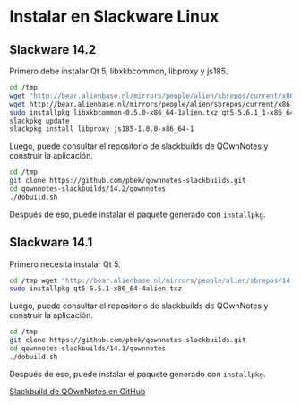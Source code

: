 # Instalar en Slackware Linux

## Slackware 14.2

Primero debe instalar Qt 5, libxkbcommon, libproxy y js185.

```bash
cd /tmp
wget "http://bear.alienbase.nl/mirrors/people/alien/sbrepos/current/x86_64/qt5/qt5-5.6.1_1-x86_64-1alien.txz"
wget http://bear.alienbase.nl/mirrors/people/alien/sbrepos/current/x86_64/libxkbcommon/libxkbcommon-0.5.0-x86_64-1alien.txz
sudo installpkg libxkbcommon-0.5.0-x86_64-1alien.txz qt5-5.6.1_1-x86_64-1alien.txz
slackpkg update
slackpkg install libproxy js185-1.0.0-x86_64-1
```

Luego, puede consultar el repositorio de slackbuilds de QOwnNotes y construir la aplicación.

```bash
cd /tmp
git clone https://github.com/pbek/qownnotes-slackbuilds.git
cd qownnotes-slackbuilds/14.2/qownnotes
./dobuild.sh
```

Después de eso, puede instalar el paquete generado con `installpkg`.

## Slackware 14.1

Primero necesita instalar Qt 5.

```bash
cd /tmp wget "http://bear.alienbase.nl/mirrors/people/alien/sbrepos/14.1/x86_64/qt5/qt5-5.5.1-x86_64-4alien.txz"
sudo installpkg qt5-5.5.1-x86_64-4alien.txz
```

Luego, puede consultar el repositorio de slackbuilds de QOwnNotes y construir la aplicación.

```bash
cd /tmp
git clone https://github.com/pbek/qownnotes-slackbuilds.git
cd qownnotes-slackbuilds/14.1/qownnotes
./dobuild.sh
```

Después de eso, puede instalar el paquete generado con `installpkg`.

[Slackbuild de QOwnNotes en GitHub](https://github.com/pbek/qownnotes-slackbuilds/)
